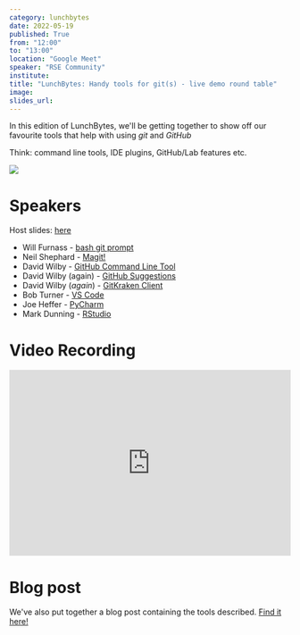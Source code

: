 ```yaml
---
category: lunchbytes
date: 2022-05-19
published: True
from: "12:00"
to: "13:00"
location: "Google Meet"
speaker: "RSE Community"
institute:
title: "LunchBytes: Handy tools for git(s) - live demo round table"
image:
slides_url:
---
```



In this edition of LunchBytes, we'll be getting together to show off our favourite tools that help with using _git_ and _GitHub_ 

Think: command line tools, IDE plugins, GitHub/Lab features etc.


![](https://assets.website-files.com/6167686a04de0ebe0681d0c4/620193f40010d74e1b1aabfc_gitsave-300x2101.png)


# Speakers

Host slides: [here](/lunchbytes-may-2022/)

* Will Furnass - [bash git prompt](https://github.com/magicmonty/bash-git-prompt)
* Neil Shephard - [Magit!](https://magit.vc/)
* David Wilby - [GitHub Command Line Tool](https://github.com/cli/cli)
* David Wilby (again) - [GitHub Suggestions](https://docs.github.com/en/pull-requests/collaborating-with-pull-requests/reviewing-changes-in-pull-requests/incorporating-feedback-in-your-pull-request)
* David Wilby (*again*) - [GitKraken Client](https://www.gitkraken.com/)
* Bob Turner - [VS Code](https://code.visualstudio.com/docs/editor/versioncontrol)
* Joe Heffer -  [PyCharm](https://www.jetbrains.com/help/pycharm/using-git-integration.html)
* Mark Dunning - [RStudio](https://www.rstudio.com/)

# Video Recording

<div style="max-width:608px"><div style="position:relative;padding-bottom:66.118421052632%"><iframe id="kaltura_player" src="https://cdnapisec.kaltura.com/p/2103181/sp/210318100/embedIframeJs/uiconf_id/38838661/partner_id/2103181?iframeembed=true&playerId=kaltura_player&entry_id=1_bbdgrvxv&flashvars[streamerType]=auto&amp;flashvars[localizationCode]=en&amp;flashvars[leadWithHTML5]=true&amp;flashvars[sideBarContainer.plugin]=true&amp;flashvars[sideBarContainer.position]=left&amp;flashvars[sideBarContainer.clickToClose]=true&amp;flashvars[chapters.plugin]=true&amp;flashvars[chapters.layout]=vertical&amp;flashvars[chapters.thumbnailRotator]=false&amp;flashvars[streamSelector.plugin]=true&amp;flashvars[EmbedPlayer.SpinnerTarget]=videoHolder&amp;flashvars[dualScreen.plugin]=true&amp;flashvars[hotspots.plugin]=1&amp;flashvars[Kaltura.addCrossoriginToIframe]=true&amp;&wid=1_2j6e5dww" width="608" height="402" allowfullscreen webkitallowfullscreen mozAllowFullScreen allow="autoplay *; fullscreen *; encrypted-media *" sandbox="allow-forms allow-same-origin allow-scripts allow-top-navigation allow-pointer-lock allow-popups allow-modals allow-orientation-lock allow-popups-to-escape-sandbox allow-presentation allow-top-navigation-by-user-activation" frameborder="0" title="LunchBytes - handy tools for git(s) (May 2022)" style="position:absolute;top:0;left:0;width:100%;height:100%"></iframe></div></div>

# Blog post
We've also put together a blog post containing the tools described. [Find it here!](/blog/2022-08-18-git-tools)

